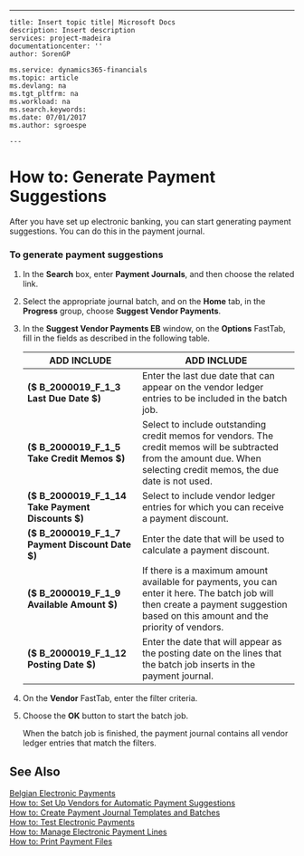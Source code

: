---
    title: Insert topic title| Microsoft Docs
    description: Insert description
    services: project-madeira
    documentationcenter: ''
    author: SorenGP

    ms.service: dynamics365-financials
    ms.topic: article
    ms.devlang: na
    ms.tgt_pltfrm: na
    ms.workload: na
    ms.search.keywords:
    ms.date: 07/01/2017
    ms.author: sgroespe

    ---
# How to: Generate Payment Suggestions
After you have set up electronic banking, you can start generating payment suggestions. You can do this in the payment journal.  
  
### To generate payment suggestions  
  
1.  In the **Search** box, enter **Payment Journals**, and then choose the related link.  
  
2.  Select the appropriate journal batch, and on the **Home** tab, in the **Progress** group, choose **Suggest Vendor Payments**.  
  
3.  In the **Suggest Vendor Payments EB**  window, on the **Options** FastTab, fill in the fields as described in the following table.  
  
    |ADD INCLUDE<!--[!INCLUDE[bp_tablefield](../../ApplicationDesign/includes/bp_tablefield_md.md)]-->|ADD INCLUDE<!--[!INCLUDE[bp_tabledescription](../../ApplicationDesign/includes/bp_tabledescription_md.md)]-->|  
    |---------------------------------|---------------------------------------|  
    |**\($ B\_2000019\_F\_1\_3 Last Due Date $\)**|Enter the last due date that can appear on the vendor ledger entries to be included in the batch job.|  
    |**\($ B\_2000019\_F\_1\_5 Take Credit Memos $\)**|Select to include outstanding credit memos for vendors. The credit memos will be subtracted from the amount due. When selecting credit memos, the due date is not used.|  
    |**\($ B\_2000019\_F\_1\_14 Take Payment Discounts $\)**|Select to include vendor ledger entries for which you can receive a payment discount.|  
    |**\($ B\_2000019\_F\_1\_7 Payment Discount Date $\)**|Enter the date that will be used to calculate a payment discount.|  
    |**\($ B\_2000019\_F\_1\_9 Available Amount $\)**|If there is a maximum amount available for payments, you can enter it here. The batch job will then create a payment suggestion based on this amount and the priority of vendors.|  
    |**\($ B\_2000019\_F\_1\_12 Posting Date $\)**|Enter the date that will appear as the posting date on the lines that the batch job inserts in the payment journal.|  
  
4.  On the **Vendor** FastTab, enter the filter criteria.  
  
5.  Choose the **OK** button to start the batch job.  
  
     When the batch job is finished, the payment journal contains all vendor ledger entries that match the filters.  
  
## See Also  
 [Belgian Electronic Payments](../../LocalFunctionalityForMicrosoftDynamicsNav2016/Belgium/belgian-electronic-payments.md)   
 [How to: Set Up Vendors for Automatic Payment Suggestions](../../LocalFunctionalityForMicrosoftDynamicsNav2016/Belgium/how-to-set-up-vendors-for-automatic-payment-suggestions.md)   
 [How to: Create Payment Journal Templates and Batches](../../LocalFunctionalityForMicrosoftDynamicsNav2016/Belgium/how-to-create-payment-journal-templates-and-batches.md)   
 [How to: Test Electronic Payments](../../LocalFunctionalityForMicrosoftDynamicsNav2016/Belgium/how-to-test-electronic-payments.md)   
 [How to: Manage Electronic Payment Lines](../../LocalFunctionalityForMicrosoftDynamicsNav2016/Belgium/how-to-manage-electronic-payment-lines.md)   
 [How to: Print Payment Files](../../LocalFunctionalityForMicrosoftDynamicsNav2016/Belgium/how-to-print-payment-files.md)